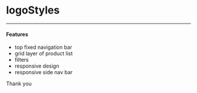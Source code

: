 # logoStyles
---
#### Features
* top fixed navigation bar
* grid layer of product list
* filters
* responsive design
* responsive side nav bar 

Thank you
